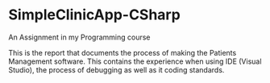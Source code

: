 # SimpleClinicApp-CSharp
An Assignment in my Programming course

This is the report that documents the process of making the Patients Management software. This contains the experience when using IDE (Visual Studio), the process of debugging as well as it coding standards. 
